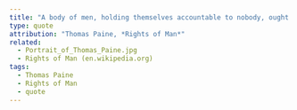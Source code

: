 ```yaml
---
title: "A body of men, holding themselves accountable to nobody, ought not to be trusted by any body"
type: quote
attribution: "Thomas Paine, *Rights of Man*"
related:
  - Portrait_of_Thomas_Paine.jpg
  - Rights of Man (en.wikipedia.org)
tags:
  - Thomas Paine
  - Rights of Man
  - quote
---
```

